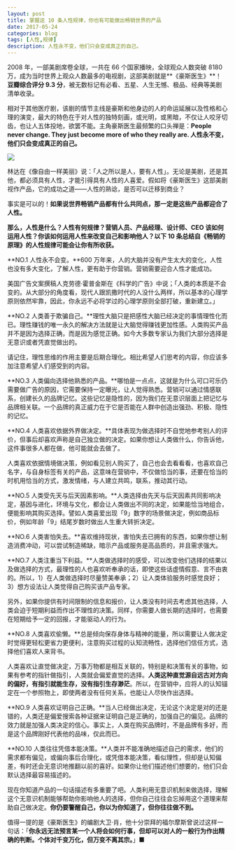 ```yaml
---
layout: post
title: 掌握这 10 条人性规律，你也有可能做出畅销世界的产品
date: 2017-05-24
categories: blog
tags: [人性,规律]
description: 人性永不变，他们只会变成真正的自己。
---
```


2008 年，一部美剧席卷全球，一共在 66 个国家播映，全球观众人数突破 8180 万，成为当时世界上观众人数最多的电视剧，这部美剧就是**《豪斯医生》**！**豆瓣综合评分 9.3 分**，被无数标记有必看、五星、人生无憾、极品、经典等美剧清单收录。

相对于其他医疗剧，该剧的情节主线是豪斯和他身边的人的命运延展以及性格和心理的演变，最大的特色在于对人性的独特刻画，或光明，或黑暗，不仅让人咬牙切齿，也让人五体投地，欲罢不能。主角豪斯医生最频繁的口头禅是：**People never change. They just become more of who they really are. 人性永不变，他们只会变成真正的自己。**


![](http://openmindclub.qiniudn.com/omt/DrHouse.jpg)

林达在《像自由一样美丽》说：「人之所以是人，要有人性」。无论是美剧，还是其他，都必须具有人性，才能引得具有人性的人喜爱。假如将《豪斯医生》这部美剧视作产品，它的成功之道——人性的熟谂，是否可以迁移到商业？

事实是可以的！**如果说世界畅销产品都有什么共同点，那一定是这些产品都迎合了人性。**

**那么，人性是什么？人性有何规律？营销人员、产品经理、设计师、CEO 该如何运用人性？你该如何运用人性来改变自己和影响他人？以下 10 条总结自《畅销的原理》的人性规律可能会让你有所收获。**

**NO.1 人性永不会变。**600 万年来，人的大脑并没有产生太大的变化，人性也没有多大变化，了解人性，更有助于你营销。营销需要迎合人性才能成功。

美国广告文案撰稿人克劳德·霍普金斯在《科学的广告》中说；「人类的本质是不会变的。从大部分的角度看，现代人跟凯撒时代的人没什么两样，所以基本的心理学原则依然牢靠，因此，你永远不必将学过的心理学原则全部打破，重新建立。」

**NO.2 人类善于欺骗自己。**理性大脑只是把感性大脑已经决定的事情理性化而已。理性赚钱的唯一永久的解决方法就是让大脑觉得赚钱更加性感。人类购买产品并不是因为选择正确，而是因为感觉正确。如今大多数专家认为我们大部分选择是无意识或者凭直觉做出的。

请记住，理性思维的作用主要是后期合理化。相比希望人们思考的内容，你应该多加注意希望人们感受到的内容。

**NO.3 人类偏向选择他熟悉的产品。**哪怕是一点点，这就是为什么可口可乐仍需要做广告的原因，它需要保持一定曝光，让人觉得熟悉。营销可以通过情感联系，创建长久的品牌记忆。这些记忆是隐性的，因为我们在无意识层面上把记忆与品牌相关联。一个品牌的真正威力在于它是否能在人群中创造出强劲、积极、隐性的记忆。



**NO.4 人类喜欢依据外界做决定。**具体表现为做选择时不自觉地参考别人的评价，但事后却喜欢声称是自己独立做的决定。如果你想让人类做什么，你告诉他，这件事很多人都在做，他可能就会去做了。

人类喜欢依据情境做决策，例如看见别人购买了，自己也会去看看看，也喜欢自己名字，与自身标签有关的产品，这意味在营销中，不仅做恰当的事，还要在恰当的时机用恰当的方式，激发情绪，与人建立共鸣，联系，推动其行动。

**NO.5 人类受先天与后天因素影响。**人类选择由先天与后天因素共同影响决定，基因与进化，环境与文化，都会让人类做出不同的决定，如果能恰当地组合，便能影响其购买选择。譬如人类喜爱出现「9」数字的场景做决定，例如商品标价，例如年龄「9」结尾岁数时做出人生重大转折决定。


**NO.6 人类害怕失去。**喜欢维持现状，害怕失去已拥有的东西，如果你想让制造消费冲动，可以尝试制造稀缺，暗示产品或服务是高品质的，并且需求强大。

**NO.7 人类注重当下利益。**人类做选择时的感受，可以改变他们选择的结果以及做选择的方式，最理性的人也喜欢听奉承的话，即使这些话虚情假意、言不由衷的。所以，1）在人类做选择时尽量赞美奉承；2）让人类体验服务时感觉良好；3）想方设法让人类觉得自己购买该产品专家。

另外，如果你提供有时间限制的信息和报价，让人类没有时间去考虑其他选择，人类会迫于短期利益而作出不理性的决策。同样，你需要人做长期的选择时，也需要在短期给予一定的回报，才能驱动人的行为。

**NO.8 人类喜欢偷懒。**总是倾向保存身体与精神的能量，所以需要让人做决定时觉得更轻松更省力更便利，注意购买过程的认知流畅性，选择他们信任方式，选择他们喜欢人来背书。

人类喜欢让直觉做决定，万事万物都是相互关联的，特别是和决策有关的事物，如果有参考的指针做指引，人类就会偏爱直觉的选择。**人类这种直觉源自远古对方向的偏好，有指引就能生存，没有指引生存渺茫**。所以，在营销中，应将人的认知锚定在一个参照物上，即使两者没有任何关系，也能让人尽快作出选择。

**NO.9 人类喜欢证明自己正确。**当人已经做出决定，无论这个决定是对的还是错的，人类还是偏爱搜索各种证据来证明自己是正确的，加强自己的偏见。品牌的效力就是加强人类决定的信心。事实上，人类在购买品牌时，不是品牌有多好，而是这个品牌刚好代表他的品味，仅此而已。

**NO.10 人类往往凭借本能决策。**人类并不能准确地描述自己的需求，他们的需求都有偏见，或偏向事后合理化，或凭借本能决策，看似理性，但却是认知偏差，有时还会无意识地推翻以前的喜好。如果你让他们描述他们想要的，他们只会默认选择最容易描述的。

现在你知道产品的一句话描述有多重要了吧。人类利用无意识机制来做选择，理解这个无意识机制能够帮助你影响他人的选择，但你自己往往会忘掉用这个道理来帮助自己做决定。**你仍要警醒自己，你以为你知道了，但你往往做不到。**

值得一提的是《豪斯医生》的编剧大卫·肖，他十分崇拜的福尔摩斯曾说过这样一句话：「**你永远无法预言某一个人将会如何行事，但却可以对人的一般行为作出精确的判断。个体对千变万化，但万变不离其宗。**」■




